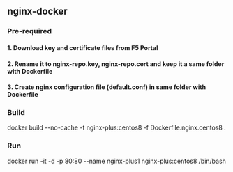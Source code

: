 ## nginx-docker
### Pre-required
#### 1. Download key and certificate files from F5 Portal
#### 2. Rename it to nginx-repo.key, nginx-repo.cert and keep it a same folder with Dockerfile
#### 3. Create nginx configuration file (default.conf) in same folder with Dockerfile
### Build
docker build --no-cache -t nginx-plus:centos8 -f Dockerfile.nginx.centos8 .

### Run
docker run -it -d -p 80:80 --name nginx-plus1 nginx-plus:centos8 /bin/bash